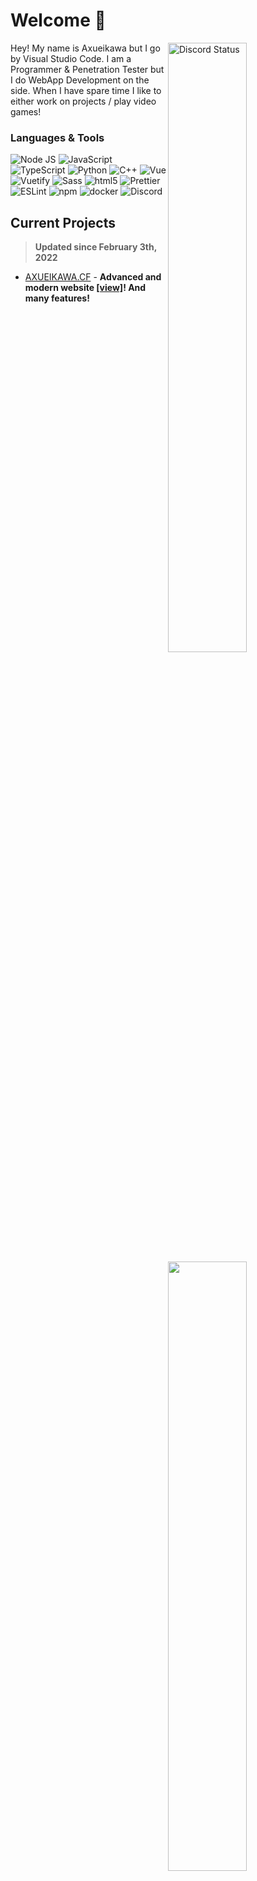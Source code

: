 # Welcome 👋

<a href="https://discord.com/users/867726711578689536" target="_blank">
  <img width="50%" align="right" alt="Discord Status" src="https://lanyard.cnrad.dev/api/867726711578689536?theme=light&borderRadius=5px">
<a />
<img width="50%" align="right" src="https://i.imgur.com/kWJpUr0.giff">
<a href="https://wakatime.com/@Axueikawadev" target="_blank">
  <img width="50%" align="right" src="https://github-readme-stats.vercel.app/api/wakatime?username=@Axueikawadev&border_radius=5px&border_color=fff&icon_color=58a6ff&show_icons=true&custom_title=Weekly%20Stats">
<a/>

Hey! My name is Axueikawa but I go by Visual Studio Code.
I am a Programmer & Penetration Tester but I do WebApp Development on the side.
When I have spare time I like to either work on projects / play video games!

### Languages & Tools
<img alt="Node JS" src="https://img.shields.io/badge/-Node%20JS-43853d?style=flat-square&logo=Node.js&logoColor=white" /> <img alt="JavaScript" src="https://img.shields.io/badge/-JavaScript-edb200?style=flat-square&logo=javascript&logoColor=white" /> <img alt="TypeScript" src="https://img.shields.io/badge/-TypeScript-235a96?style=flat-square&logo=typescript&logoColor=white" /> <img alt="Python" src="https://img.shields.io/badge/-Python-397ab2?style=flat-square&logo=Python&logoColor=white" /> <img alt="C++" src="https://img.shields.io/badge/-C++-6294cb?style=flat-square&logo=C%2B%2B&logoColor=white" /> <img alt="Vue" src="https://img.shields.io/badge/-Vue-384960?style=flat-square&logo=vue.js&logoColor=white" /> <img alt="Vuetify" src="https://img.shields.io/badge/-Vuetify-1696f5?style=flat-square&logo=vuetify&logoColor=white" /> <img alt="Sass" src="https://img.shields.io/badge/-Sass-CC6699?style=flat-square&logo=sass&logoColor=white" /> <img alt="html5" src="https://img.shields.io/badge/-HTML5-E34F26?style=flat-square&logo=html5&logoColor=white" /> <img alt="Prettier" src="https://img.shields.io/badge/-Prettier-1a2b34?style=flat-square&logo=prettier&logoColor=white" /> <img alt="ESLint" src="https://img.shields.io/badge/-ESLint-6c6cdf?style=flat-square&logo=ESLint&logoColor=white" /> <img alt="npm" src="https://img.shields.io/badge/-NPM-CB3837?style=flat-square&logo=npm&logoColor=white" /> <img alt="docker" src="https://img.shields.io/badge/-Docker-1390b6?style=flat-square&logo=Docker&logoColor=white" /> <img alt="Discord" src="https://img.shields.io/badge/-Discord-36393F?style=flat-square&logo=discord&logoColor=white" />

## Current Projects
> **Updated since February 3th, 2022**

- [AXUEIKAWA.CF](https://github.com/axueikawadev/axueikawacf) - **Advanced and modern website [[view]](https://axueikawa.cf/)! And many features!**

##

<img align="right" src="https://komarev.com/ghpvc/?username=Axueikawadev&label=💖" alt="Profile Views"/>
